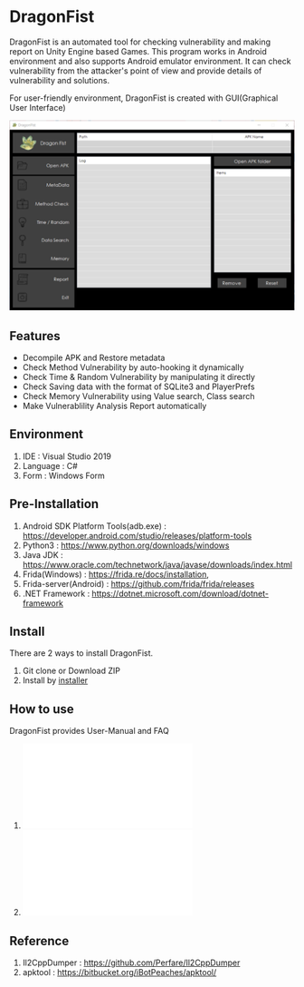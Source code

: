# DragonFist

DragonFist is an automated tool for checking vulnerability and making report on Unity Engine based Games. This program works in Android environment and also supports Android emulator environment. It can check vulnerability from the attacker's point of view and provide details of vulnerability and solutions.

For user-friendly environment, DragonFist is created with GUI(Graphical User Interface)

![MainForm](./Dragon_Fist/Dragon_Fist/Resources/Main_form_img.png)

## Features

- Decompile APK and Restore metadata
- Check Method Vulnerability by auto-hooking it dynamically 
- Check Time & Random Vulnerability by manipulating it directly
- Check Saving data with the format of SQLite3 and PlayerPrefs
- Check Memory Vulnerability using Value search, Class search
- Make Vulnerablility Analysis Report automatically

## Environment

1. IDE : Visual Studio 2019
2. Language : C#
3. Form : Windows Form

## Pre-Installation

1. Android SDK Platform Tools(adb.exe) : https://developer.android.com/studio/releases/platform-tools
2. Python3 : https://www.python.org/downloads/windows
3. Java JDK : https://www.oracle.com/technetwork/java/javase/downloads/index.html
4. Frida(Windows) : https://frida.re/docs/installation,
5. Frida-server(Android) : https://github.com/frida/frida/releases
6. .NET Framework : https://dotnet.microsoft.com/download/dotnet-framework

## Install

There are 2 ways to install DragonFist.

1. Git clone or Download ZIP
2. Install by [installer](https://drive.google.com/drive/folders/10sOFgc13zDs95SP6lMBSI6AXTE1OOFL5)

## How to use

DragonFist provides User-Manual and FAQ

1. ![DragonFist_UserManual](./FAQ&Maual/DragonFist_UserManual.pdf)
2. ![DragonFist_FAQ](./FAQ&Maual/DragonFist_FAQ.pdf)

## Reference

1. Il2CppDumper : https://github.com/Perfare/Il2CppDumper
2. apktool : https://bitbucket.org/iBotPeaches/apktool/
